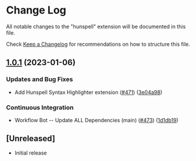 # Change Log
All notable changes to the "hunspell" extension will be documented in this file.

Check [Keep a Changelog](http://keepachangelog.com/) for recommendations on how to structure this file.

## [1.0.1](https://github.com/streetsidesoftware/vscode-cspell-dict-extensions/compare/hunspell-v1.0.0...hunspell@1.0.1) (2023-01-06)


### Updates and Bug Fixes

* Add Hunspell Syntax Highlighter extension ([#471](https://github.com/streetsidesoftware/vscode-cspell-dict-extensions/issues/471)) ([3e04a98](https://github.com/streetsidesoftware/vscode-cspell-dict-extensions/commit/3e04a98f053ea3b5195b1c1d62f16d679e9054d4))


### Continuous Integration

* Workflow Bot -- Update ALL Dependencies (main) ([#473](https://github.com/streetsidesoftware/vscode-cspell-dict-extensions/issues/473)) ([1d1db19](https://github.com/streetsidesoftware/vscode-cspell-dict-extensions/commit/1d1db1912ee1ebd56adb9025e90b543ded616a0d))

## [Unreleased]
- Initial release
